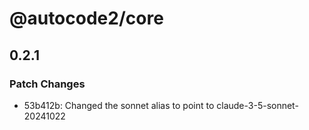 # @autocode2/core

## 0.2.1

### Patch Changes

- 53b412b: Changed the sonnet alias to point to claude-3-5-sonnet-20241022

